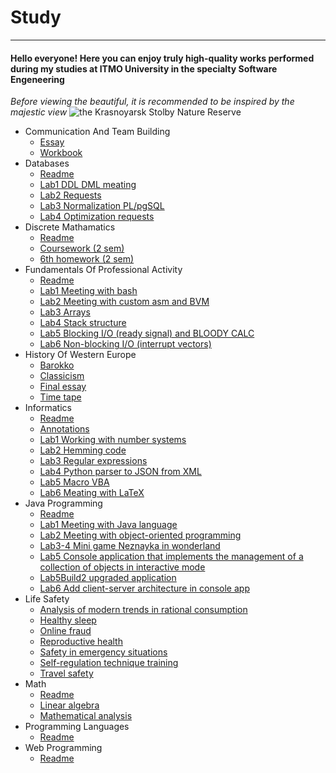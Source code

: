 # Study
---

#### **Hello everyone! Here you can enjoy truly high-quality works performed during my studies at ITMO University in the specialty Software Engeneering**

*Before viewing the beautiful, it is recommended to be inspired by the majestic view*
![](https://7oom.ru/wp-content/uploads/stolby-01.jpg "the Krasnoyarsk Stolby Nature Reserve")

* Communication And Team Building
    * [Essay](https://github.com/Stt1xX/Studies/blob/323978a414010b17c5b545a45ca2e014ad312140/CommunicationAndTeamBuilding/Essay.docx)
    * [Workbook](https://github.com/Stt1xX/Studies/blob/323978a414010b17c5b545a45ca2e014ad312140/CommunicationAndTeamBuilding/WorkBook.pdf)
* Databases
    * [Readme](https://github.com/Stt1xX/Studies/blob/main/Databases/README.md)
    * [Lab1 DDL DML meating](https://github.com/Stt1xX/Studies/tree/323978a414010b17c5b545a45ca2e014ad312140/Databases/Lab1)
    * [Lab2 Requests](https://github.com/Stt1xX/Studies/tree/323978a414010b17c5b545a45ca2e014ad312140/Databases/Lab2)
    * [Lab3 Normalization PL/pgSQL](https://github.com/Stt1xX/Studies/tree/323978a414010b17c5b545a45ca2e014ad312140/Databases/Lab3)
    * [Lab4 Optimization requests](https://github.com/Stt1xX/Studies/tree/323978a414010b17c5b545a45ca2e014ad312140/Databases/Lab4)
* Discrete Mathamatics
    * [Readme](https://github.com/Stt1xX/Studies/blob/main/DiscreteMathematics/README.md)
    * [Coursework (2 sem)](https://github.com/Stt1xX/Studies/blob/323978a414010b17c5b545a45ca2e014ad312140/DiscreteMathematics/%D0%9A%D1%83%D1%80%D1%81%D1%82%D0%BE%D0%B2%D0%B0%D1%8F%20%D1%80%D0%B0%D0%B1%D0%BE%D1%82%D0%B0%20%D0%BF%D0%BE%20%D0%B4%D0%B8%D1%81%D0%BA%D1%80%D0%B5%D1%82%D0%BD%D0%BE%D0%B9%20%D0%BC%D0%B0%D1%82%D0%B5%D0%BC%D0%B0%D1%82%D0%B8%D0%BA%D0%B5.docx)
    * [6th homework (2 sem)](https://github.com/Stt1xX/Studies/blob/323978a414010b17c5b545a45ca2e014ad312140/DiscreteMathematics/%D0%94%D0%B7%20%E2%84%966.docx)
* Fundamentals Of Professional Activity
    * [Readme](https://github.com/Stt1xX/Studies/blob/main/FundamentalsOfProfessionalActivity/README.md)
    * [Lab1 Meeting with bash](https://github.com/Stt1xX/Studies/tree/323978a414010b17c5b545a45ca2e014ad312140/FundamentalsOfProfessionalActivity/Lab1)
    * [Lab2 Meeting with custom asm and BVM](https://github.com/Stt1xX/Studies/tree/323978a414010b17c5b545a45ca2e014ad312140/FundamentalsOfProfessionalActivity/Lab2)
    * [Lab3 Arrays](https://github.com/Stt1xX/Studies/tree/323978a414010b17c5b545a45ca2e014ad312140/FundamentalsOfProfessionalActivity/Lab3)
    * [Lab4 Stack structure](https://github.com/Stt1xX/Studies/tree/323978a414010b17c5b545a45ca2e014ad312140/FundamentalsOfProfessionalActivity/Lab4)
    * [Lab5 Blocking I/O (ready signal) and BLOODY CALC](https://github.com/Stt1xX/Studies/tree/323978a414010b17c5b545a45ca2e014ad312140/FundamentalsOfProfessionalActivity/Lab5)
    * [Lab6 Non-blocking I/O (interrupt vectors)](https://github.com/Stt1xX/Studies/tree/323978a414010b17c5b545a45ca2e014ad312140/FundamentalsOfProfessionalActivity/Lab6)
* History Of Western Europe
    * [Barokko](https://github.com/Stt1xX/Studies/tree/323978a414010b17c5b545a45ca2e014ad312140/HistoryOfWesternEurope/Barokko)
    * [Classicism](https://github.com/Stt1xX/Studies/tree/323978a414010b17c5b545a45ca2e014ad312140/HistoryOfWesternEurope/Classicism)
    * [Final essay](https://github.com/Stt1xX/Studies/tree/323978a414010b17c5b545a45ca2e014ad312140/HistoryOfWesternEurope/Essay)
    * [Time tape](https://github.com/Stt1xX/Studies/tree/323978a414010b17c5b545a45ca2e014ad312140/HistoryOfWesternEurope/TimeTape)
* Informatics
    * [Readme](https://github.com/Stt1xX/Studies/blob/main/Informatics/README.md)
    * [Annotations](https://github.com/Stt1xX/Studies/tree/323978a414010b17c5b545a45ca2e014ad312140/Informatics/Annotations)
    * [Lab1 Working with number systems](https://github.com/Stt1xX/Studies/tree/323978a414010b17c5b545a45ca2e014ad312140/Informatics/Lab1)
    * [Lab2 Hemming code](https://github.com/Stt1xX/Studies/tree/323978a414010b17c5b545a45ca2e014ad312140/Informatics/Lab2)
    * [Lab3 Regular expressions](https://github.com/Stt1xX/Studies/tree/323978a414010b17c5b545a45ca2e014ad312140/Informatics/Lab3)
    * [Lab4 Python parser to JSON from XML](https://github.com/Stt1xX/Studies/tree/323978a414010b17c5b545a45ca2e014ad312140/Informatics/Lab4)
    * [Lab5 Macro VBA](https://github.com/Stt1xX/Studies/tree/323978a414010b17c5b545a45ca2e014ad312140/Informatics/Lab5)
    * [Lab6 Meating with LaTeX](https://github.com/Stt1xX/Studies/tree/323978a414010b17c5b545a45ca2e014ad312140/Informatics/Lab6)
* Java Programming
    * [Readme](https://github.com/Stt1xX/Studies/blob/main/JavaProgramming/README.md)
    * [Lab1 Meeting with Java language](https://github.com/Stt1xX/Studies/tree/323978a414010b17c5b545a45ca2e014ad312140/JavaProgramming/Lab1)
    * [Lab2 Meeting with object-oriented programming](https://github.com/Stt1xX/Studies/tree/323978a414010b17c5b545a45ca2e014ad312140/JavaProgramming/Lab2)
    * [Lab3-4 Mini game Neznayka in wonderland](https://github.com/Stt1xX/Studies/tree/323978a414010b17c5b545a45ca2e014ad312140/JavaProgramming/Lab3-4)
    * [Lab5 Console application that implements the management of a collection of objects in interactive mode](https://github.com/Stt1xX/Studies/tree/323978a414010b17c5b545a45ca2e014ad312140/JavaProgramming/Lab5)
    * [Lab5Build2 upgraded application](https://github.com/Stt1xX/Studies/tree/323978a414010b17c5b545a45ca2e014ad312140/JavaProgramming/Lab5Build2)
    * [Lab6 Add client-server architecture in console app](https://github.com/Stt1xX/Studies/tree/323978a414010b17c5b545a45ca2e014ad312140/JavaProgramming/Lab6)
* Life Safety
    * [Analysis of modern trends in rational consumption](https://github.com/Stt1xX/Studies/tree/323978a414010b17c5b545a45ca2e014ad312140/LifeSafety/Analysis%20of%20modern%20trends%20in%20rational%20consumption)
    * [Healthy sleep](https://github.com/Stt1xX/Studies/tree/323978a414010b17c5b545a45ca2e014ad312140/LifeSafety/Healthy%20sleep)
    * [Online fraud](https://github.com/Stt1xX/Studies/tree/323978a414010b17c5b545a45ca2e014ad312140/LifeSafety/Online%20fraud)
    * [Reproductive health](https://github.com/Stt1xX/Studies/tree/323978a414010b17c5b545a45ca2e014ad312140/LifeSafety/Reproductive%20health)
    * [Safety in emergency situations](https://github.com/Stt1xX/Studies/tree/323978a414010b17c5b545a45ca2e014ad312140/LifeSafety/Safety%20in%20emergency%20situations)
    * [Self-regulation technique training](https://github.com/Stt1xX/Studies/tree/323978a414010b17c5b545a45ca2e014ad312140/LifeSafety/Self-regulation%20technique%20training)
    * [Travel safety](https://github.com/Stt1xX/Studies/tree/323978a414010b17c5b545a45ca2e014ad312140/LifeSafety/Travel%20safety)
* Math
    * [Readme](https://github.com/Stt1xX/Studies/blob/main/Math/README.md)
    * [Linear algebra](https://github.com/Stt1xX/Studies/tree/323978a414010b17c5b545a45ca2e014ad312140/Math/Linear%20Algebra/Calculation%20and%20graphic%20work)
    * [Mathematical analysis](https://github.com/Stt1xX/Studies/tree/323978a414010b17c5b545a45ca2e014ad312140/Math/Mathematical%20analysis)
* Programming Languages
    * [Readme](https://github.com/Stt1xX/Studies/blob/main/ProgrammingLanguages/README.md)
* Web Programming
    * [Readme](https://github.com/Stt1xX/Studies/blob/main/WebProgramming/README.md)
